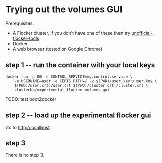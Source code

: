 # Trying out the volumes GUI

Prerequisites:

* A Flocker cluster, if you don't have one of these then try [unofficial-flocker-tools](https://github.com/ClusterHQ/unofficial-flocker-tools/)
* Docker
* A web browser (tested on Google Chrome)

## step 1 -- run the container with your local keys

```
docker run -p 80 -e CONTROL_SERVICE=my.control.service \
    -e USERNAME=user -e CERTS_PATH=/ -v $(PWD)/user.key:/user.key \
    $(PWD)/user.crt:/user.crt $(PWD)/cluster.crt:/cluster.crt \
    clusterhq/experimental-flocker-volumes-gui
```

TODO: test boot2docker

## step 2 -- load up the experimental flocker gui

Go to [http://localhost](http://localhost).

## step 3

There is no step 3.
